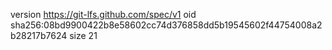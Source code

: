 version https://git-lfs.github.com/spec/v1
oid sha256:08bd9900422b8e58602cc74d376858dd5b19545602f44754008a2b28217b7624
size 21

